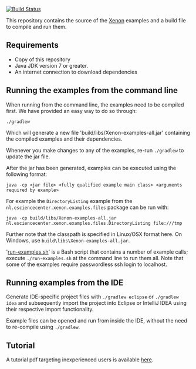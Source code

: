 [![Build Status](https://travis-ci.org/NLeSC/Xenon-examples.svg)](https://travis-ci.org/NLeSC/Xenon-examples)

This repository contains the source of the [Xenon](https://nlesc.github.io/Xenon) examples
and a build file to compile and run them.

Requirements
------------

* Copy of this repository
* Java JDK version 7 or greater.
* An internet connection to download dependencies



Running the examples from the command line
------------------------------------------

When running from the command line, the examples need to be compiled first. We have provided an easy way to do so through:
```
./gradlew
```

Which will generate a new file 'build/libs/Xenon-examples-all.jar' containing the compiled examples and their dependencies.

Whenever you make changes to any of the examples, re-run `./gradlew` to update the jar file.

After the jar has been generated, examples can be executed using the following format:
```
java -cp <jar file> <fully qualified example main class> <arguments required by example>
```

For example the `DirectoryListing` example from the `nl.esciencecenter.xenon.examples.files` package can be run with:
```
java -cp build/libs/Xenon-examples-all.jar nl.esciencecenter.xenon.examples.files.DirectoryListing file:///tmp
```

Further note that the classpath is specified in Linux/OSX format here. On Windows, use `build\libs\Xenon-examples-all.jar`.

'[run-examples.sh](https://github.com/NLeSC/Xenon-examples/blob/master/run-examples.sh)' is a Bash script that contains a number of example calls; execute `./run-examples.sh` at the command line to run them all. Note that some of the examples require passwordless ssh login to localhost.

Running examples from the IDE
-----------------------------

Generate IDE-specific project files with `./gradlew eclipse` or `./gradlew idea` and subsequently import the project into Eclipse or IntelliJ IDEA using their respective import functionality.

Example files can be opened and run from inside the IDE, without the need to re-compile using `./gradlew`.


Tutorial 
--------

A tutorial pdf targeting inexperienced users is available [here](https://github.com/NLeSC/Xenon-examples/raw/master/doc/tutorial/xenon-tutorial.pdf).
